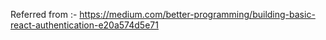 Referred from :- https://medium.com/better-programming/building-basic-react-authentication-e20a574d5e71